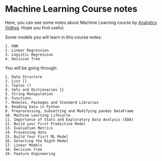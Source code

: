 # Machine Learning Course notes
Here, you can see some notes about Machine Learning course by [Analytics Vidhya](https://www.analyticsvidhya.com/). Hope you find useful.

Some models you will learn in this course notes:

    1. KNN
    2. Linear Regression
    3. Logistic Regression
    4. Decision Tree

You will be going through:
  
    1. Data Structure
    2. List []
    3. Tuples ()
    4. Sets and Dictionaries {}
    5. String Manipulation
    6. Functions
    7. Modules, Packages and Standard Libraries
    8. Reading Data in Python
    9. Preprocessing, Subsetting and Modifying pandas DataFrame
    10. Machine Learning Lifecycle
    11. Importance of Stats and Exploratory Data Analysis (EDA)
    12. Build your First Predictive Model
    13. Evaluation Metrics
    14. Processing data
    15. Build Your Fisrt ML Model
    16. Selecting the Rigth Model
    17. Linear Models
    18. Decision Tree
    19. Feature Engineering
